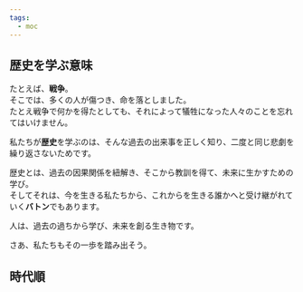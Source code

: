 ```yaml
---
tags:
  - moc
---
```


## 歴史を学ぶ意味

たとえば、**戦争**。  
そこでは、多くの人が傷つき、命を落としました。  
たとえ戦争で何かを得たとしても、それによって犠牲になった人々のことを忘れてはいけません。

私たちが**歴史**を学ぶのは、そんな過去の出来事を正しく知り、二度と同じ悲劇を繰り返さないためです。

歴史とは、過去の因果関係を紐解き、そこから教訓を得て、未来に生かすための学び。  
そしてそれは、今を生きる私たちから、これからを生きる誰かへと受け継がれていく**バトン**でもあります。

人は、過去の過ちから学び、未来を創る生き物です。

さあ、私たちもその一歩を踏み出そう。

## 時代順